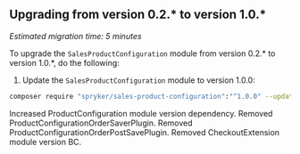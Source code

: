 ## Upgrading from version 0.2.* to version 1.0.*

*Estimated migration time: 5 minutes*

To upgrade the `SalesProductConfiguration` module from version 0.2.* to version 1.0.*, do the following:

1. Update the `SalesProductConfiguration` module to version 1.0.0:

```bash
composer require "spryker/sales-product-configuration":"^1.0.0" --update-with-dependencies
```


Increased ProductConfiguration module version dependency.
Removed ProductConfigurationOrderSaverPlugin.
Removed ProductConfigurationOrderPostSavePlugin.
Removed CheckoutExtension module version BC.